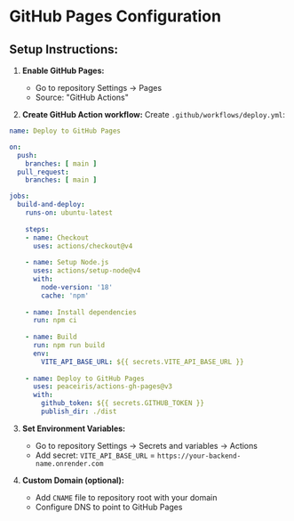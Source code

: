 # GitHub Pages Configuration

## Setup Instructions:

1. **Enable GitHub Pages:**
   - Go to repository Settings → Pages
   - Source: "GitHub Actions"

2. **Create GitHub Action workflow:**
   Create `.github/workflows/deploy.yml`:

```yaml
name: Deploy to GitHub Pages

on:
  push:
    branches: [ main ]
  pull_request:
    branches: [ main ]

jobs:
  build-and-deploy:
    runs-on: ubuntu-latest
    
    steps:
    - name: Checkout
      uses: actions/checkout@v4
      
    - name: Setup Node.js
      uses: actions/setup-node@v4
      with:
        node-version: '18'
        cache: 'npm'
        
    - name: Install dependencies
      run: npm ci
      
    - name: Build
      run: npm run build
      env:
        VITE_API_BASE_URL: ${{ secrets.VITE_API_BASE_URL }}
        
    - name: Deploy to GitHub Pages
      uses: peaceiris/actions-gh-pages@v3
      with:
        github_token: ${{ secrets.GITHUB_TOKEN }}
        publish_dir: ./dist
```

3. **Set Environment Variables:**
   - Go to repository Settings → Secrets and variables → Actions
   - Add secret: `VITE_API_BASE_URL` = `https://your-backend-name.onrender.com`

4. **Custom Domain (optional):**
   - Add `CNAME` file to repository root with your domain
   - Configure DNS to point to GitHub Pages
